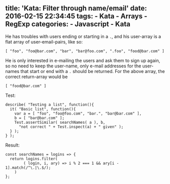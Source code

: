 title: 'Kata: Filter through name/email'
date: 2016-02-15 22:34:45
tags:
    - Kata
    - Arrays
    - RegExp
categories: 
    - Javascript
    - Kata
---

He has troubles with users ending or starting in a `.`, and his user-array is a flat array of user-email-pairs, like so:

<!--more-->

```
[ "foo", "foo@bar.com", "bar", "bar@foo.com", ".foo", "food@bar.com" ]
```

He is only interested in e-mailing the users and ask them to sign up again, so no need to keep the user-name, only e-mail addresses for the user-names that start or end with a `.` should be returned. For the above array, the correct return-array would be

```
[ "food@bar.com" ]
```

Test:
```
describe( "Testing a list", function(){
  it( "Basic list", function(){
    var a = [ "foo", "foo@foo.com", "bar.", "bar@bar.com" ],
    b = [ "bar@bar.com" ];    
    Test.assertSimilar( searchNames( a ), b,
      "not correct " + Test.inspect(a) + " given" );
  } );
} );

```

Result:
```
const searchNames = logins => {
  return logins.filter(
        ( login, i, ary) => i % 2 === 1 && ary[i - 1].match(/^\.|\.$/);
    )
};
```